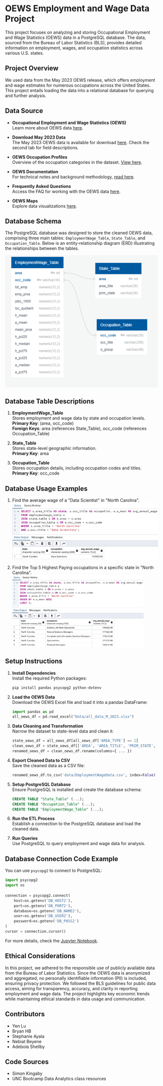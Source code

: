 # OEWS Employment and Wage Data Project

This project focuses on analyzing and storing Occupational Employment and Wage Statistics (OEWS) data in a PostgreSQL database. The data, sourced from the Bureau of Labor Statistics (BLS), provides detailed information on employment, wages, and occupation statistics across various U.S. states.

## Project Overview

We used data from the May 2023 OEWS release, which offers employment and wage estimates for numerous occupations across the United States. This project entails loading the data into a relational database for querying and further analysis.

## Data Source

* **Occupational Employment and Wage Statistics (OEWS)**  
  Learn more about OEWS data [here](https://www.bls.gov/oes/oes_emp.htm).

* **Download May 2023 Data**  
  The May 2023 OEWS data is available for download [here](https://www.bls.gov/oes/tables.htm). Check the second tab for field descriptions.

* **OEWS Occupation Profiles**  
  Overview of the occupation categories in the dataset. [View here](https://www.bls.gov/oes/current/oes_stru.htm).

* **OEWS Documentation**  
  For technical notes and background methodology, [read here](https://www.bls.gov/oes/oes_doc.htm).

* **Frequently Asked Questions**  
  Access the FAQ for working with the OEWS data [here](https://www.bls.gov/oes/oes_ques.htm).

* **OEWS Maps**  
  Explore data visualizations [here](https://www.bls.gov/oes/current/map_changer.htm).

## Database Schema

The PostgreSQL database was designed to store the cleaned OEWS data, comprising three main tables: `EmploymentWage_Table`, `State_Table`, and `Occupation_Table`. Below is an entity-relationship diagram (ERD) illustrating the relationships between the tables.

![Database schema](Image/oews_erd.png)

## Database Table Descriptions

1. **EmploymentWage_Table**  
   Stores employment and wage data by state and occupation levels.  
   **Primary Key**: (area, occ_code)  
   **Foreign Keys**: area (references State_Table), occ_code (references Occupation_Table)

2. **State_Table**  
   Stores state-level geographic information.  
   **Primary Key**: area

3. **Occupation_Table**  
   Stores occupation details, including occupation codes and titles.  
   **Primary Key**: occ_code

## Database Usage Examples

1. Find the average wage of a "Data Scientist" in "North Carolina".
![Query example 1](Image/query_example_1.png)

2. Find the Top 5 Highest Paying occupations in a specific state in "North Carolina".
![Query example 2](Image/query_example_2.png)

## Setup Instructions

1. **Install Dependencies**  
   Install the required Python packages:

   ```bash
   pip install pandas psycopg2 python-dotenv
   ```

2. **Load the OEWS Data**  
   Download the OEWS Excel file and load it into a pandas DataFrame:

   ```python
   import pandas as pd
   all_oews_df = pd.read_excel("Data/all_data_M_2023.xlsx")
   ```

3. **Data Cleaning and Transformation**  
   Narrow the dataset to state-level data and clean it:

   ```python
   state_oews_df = all_oews_df[all_oews_df['AREA_TYPE'] == 2]
   clean_oews_df = state_oews_df[['AREA', 'AREA_TITLE', 'PRIM_STATE', 'OCC_CODE', ...]]
   renamed_oews_df = clean_oews_df.rename(columns={ ... })
   ```

4. **Export Cleaned Data to CSV**  
   Save the cleaned data as a CSV file:

   ```python
   renamed_oews_df.to_csv('data/EmploymentWageData.csv', index=False)
   ```

5. **Setup PostgreSQL Database**  
   Ensure PostgreSQL is installed and create the database schema:

   ```sql
   CREATE TABLE "State_Table" (...);
   CREATE TABLE "Occupation_Table" (...);
   CREATE TABLE "EmploymentWage_Table" (...);
   ```

6. **Run the ETL Process**  
   Establish a connection to the PostgreSQL database and load the cleaned data.

7. **Run Queries**  
   Use PostgreSQL to query employment and wage data for analysis.

## Database Connection Code Example

You can use `psycopg2` to connect to PostgreSQL:

```python
import psycopg2
import os

connection = psycopg2.connect(
    host=os.getenv('DB_HOST2'),
    port=os.getenv('DB_PORT2'),
    database=os.getenv('DB_NAME2'),
    user=os.getenv('DB_USER2'),
    password=os.getenv('DB_PASS2')
)
cursor = connection.cursor()
```

For more details, check the [Jupyter Notebook](SQL-Psycopg2.ipynb).

## Ethical Considerations

In this project, we adhered to the responsible use of publicly available data from the Bureau of Labor Statistics. Since the OEWS data is anonymized and aggregated, no personally identifiable information (PII) is included, ensuring privacy protection. We followed the BLS guidelines for public data access, aiming for transparency, accuracy, and clarity in reporting employment and wage data. The project highlights key economic trends while maintaining ethical standards in data usage and communication.

## Contributors

* Yen Lu
* Bryan HB
* Stephanie Ayala
* Nebiat Beyene
* Adebola Shellby  

## Code Sources

* Simon Kingaby
* UNC Bootcamp Data Analytics class resources
